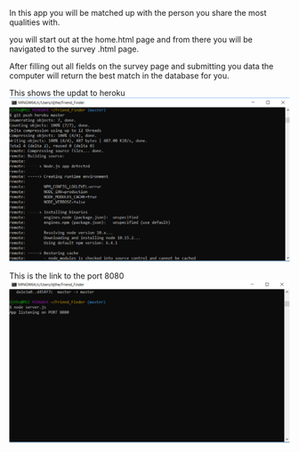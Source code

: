 In this app you will be matched up with the person you share the most qualities with.  

you will start out at the home.html page and from there you will be navigated to the survey .html page. 

After filling out all fields on the survey page and submitting you data the computer will return the best match in the database for you.

This shows the updat to heroku
![alt text](photos\friendHeroku.PNG)

This is the link to the port 8080
![alt text](photos\friendPort.PNG)